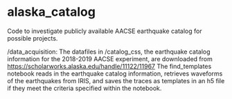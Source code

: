 # alaska_catalog
Code to investigate publicly available AACSE earthquake catalog for possible projects.

/data_acquisition:
The datafiles in /catalog_css, the earthquake catalog information for the 2018-2019 AACSE experiment, are downloaded from https://scholarworks.alaska.edu/handle/11122/11967
The find_templates notebook reads in the earthquake catalog information, retrieves waveforms of the earthquakes from IRIS, and saves the traces as templates in an h5 file if they meet the criteria specified within the notebook.
